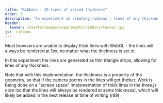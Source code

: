 ```yaml
---
title: "Ribbons - 3D lines of varied thickness"
order: 3
description: "An experiment in creating ribbons - lines of any thickness - which is not possible by default in thee.js"
header:
  teaser: /assets/images/experiments/ribbons/teaser.jpg
js:  ribbons
---
```


<p>
    Most browsers are unable to display thick lines with WebGL - the lines will always be
    rendered at 1px, no matter what the thickness is set to.
</p>

<p>
  In this experiment the lines are generated as thin triangle strips, allowing for lines of
  any thickness.
</p>

<p>
  Note that with this implementation, the thickness is a property of the geometry,
  so that if the camera zooms in the lines will get thicker.
  Work is being done on a "screen space" implementation of thick lines in the three.js core
  (so that the lines will always be rendered at same thickness),
  which will likely be added in the next release at time of writing (r89).
</p>
<canvas id="canvas"></canvas>
